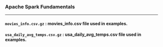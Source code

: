 ### Apache Spark Fundamentals

---

#### `movies_info.csv.gz` : movies_info.csv file used in examples.

#### `usa_daily_avg_temps.csv.gz` : usa_daily_avg_temps.csv file used in examples.
